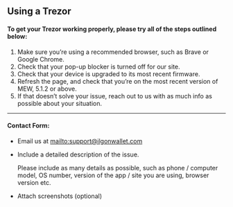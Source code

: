 ## Using a Trezor

#### To get your Trezor working properly, please try all of the steps outlined below:

1. Make sure you’re using a recommended browser, such as  Brave or Google Chrome.
2. Check that your pop-up blocker is turned off for our site.
3. Check that your device is upgraded to its most recent firmware.
4. Refresh the page, and check that you’re on the most recent version of MEW, 5.1.2 or above.
5. If that doesn’t solve your issue, reach out to us with as much info as possible about your situation.

***

#### Contact Form:

* Email us at <mailto:support@ilgonwallet.com>

* <p>Include a detailed description of the issue.</p>
  <note>Please include as many details as possible, such as phone / computer model, OS number, version of the app / site you are using, browser version etc.</note>

* Attach screenshots (optional)
